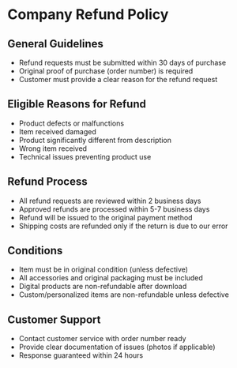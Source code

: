 # Company Refund Policy

## General Guidelines
- Refund requests must be submitted within 30 days of purchase
- Original proof of purchase (order number) is required
- Customer must provide a clear reason for the refund request

## Eligible Reasons for Refund
- Product defects or malfunctions
- Item received damaged
- Product significantly different from description
- Wrong item received
- Technical issues preventing product use

## Refund Process
- All refund requests are reviewed within 2 business days
- Approved refunds are processed within 5-7 business days
- Refund will be issued to the original payment method
- Shipping costs are refunded only if the return is due to our error

## Conditions
- Item must be in original condition (unless defective)
- All accessories and original packaging must be included
- Digital products are non-refundable after download
- Custom/personalized items are non-refundable unless defective

## Customer Support
- Contact customer service with order number ready
- Provide clear documentation of issues (photos if applicable)
- Response guaranteed within 24 hours
